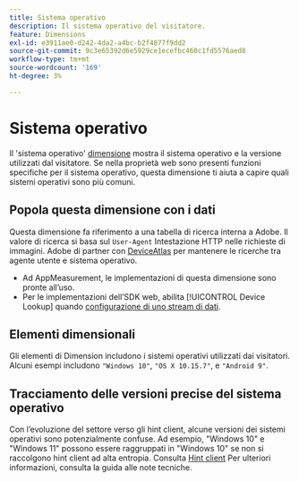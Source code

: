 ```yaml
---
title: Sistema operativo
description: Il sistema operativo del visitatore.
feature: Dimensions
exl-id: e3911ae0-d242-4da2-a4bc-b2f4877f9dd2
source-git-commit: 9c3e65392d6e5929ce1ecefbc460c1fd5576aed8
workflow-type: tm+mt
source-wordcount: '169'
ht-degree: 3%

---
```


# Sistema operativo

Il &#39;sistema operativo&#39; [dimensione](overview.md) mostra il sistema operativo e la versione utilizzati dal visitatore. Se nella proprietà web sono presenti funzioni specifiche per il sistema operativo, questa dimensione ti aiuta a capire quali sistemi operativi sono più comuni.

## Popola questa dimensione con i dati

Questa dimensione fa riferimento a una tabella di ricerca interna a Adobe. Il valore di ricerca si basa sul `User-Agent` Intestazione HTTP nelle richieste di immagini. Adobe di partner con [DeviceAtlas](https://deviceatlas.com/) per mantenere le ricerche tra agente utente e sistema operativo.

* Ad AppMeasurement, le implementazioni di questa dimensione sono pronte all’uso.
* Per le implementazioni dell’SDK web, abilita [!UICONTROL Device Lookup] quando [configurazione di uno stream di dati](https://experienceleague.adobe.com/docs/experience-platform/datastreams/configure.html).

## Elementi dimensionali

Gli elementi di Dimension includono i sistemi operativi utilizzati dai visitatori. Alcuni esempi includono `"Windows 10"`, `"OS X 10.15.7"`, e `"Android 9"`.

## Tracciamento delle versioni precise del sistema operativo

Con l’evoluzione del settore verso gli hint client, alcune versioni dei sistemi operativi sono potenzialmente confuse. Ad esempio, &quot;Windows 10&quot; e &quot;Windows 11&quot; possono essere raggruppati in &quot;Windows 10&quot; se non si raccolgono hint client ad alta entropia. Consulta [Hint client](/help/technotes/client-hints.md) Per ulteriori informazioni, consulta la guida alle note tecniche.
